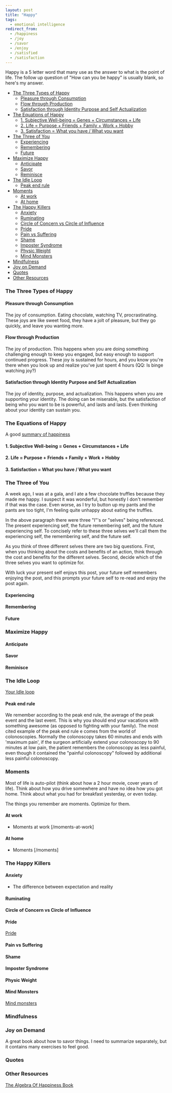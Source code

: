 ```yaml
---
layout: post
title: "Happy"
tags:
  - emotional intelligence
redirect_from:
  - /happiness
  - /joy
  - /savor
  - /enjoy
  - /satisfied
  - /satisfaction
---
```


Happy is a 5 letter word that many use as the answer to what is the point of life. The follow up question of "How can you be happy" is usually blank, so here's my answer.

<!-- prettier-ignore-start -->
<!-- vim-markdown-toc GFM -->

- [The Three Types of Happy](#the-three-types-of-happy)
  - [Pleasure through Consumption](#pleasure-through-consumption)
  - [Flow through Production](#flow-through-production)
  - [Satisfaction through Identity Purpose and Self Actualization](#satisfaction-through-identity-purpose-and-self-actualization)
- [The Equations of Happy](#the-equations-of-happy)
  - [1. Subjective Well-being = Genes + Circumstances + Life](#1-subjective-well-being--genes--circumstances--life)
  - [2. Life = Purpose + Friends + Family + Work + Hobby](#2-life--purpose--friends--family--work--hobby)
  - [3. Satisfaction = What you have / What you want](#3-satisfaction--what-you-have--what-you-want)
- [The Three of You](#the-three-of-you)
  - [Experiencing](#experiencing)
  - [Remembering](#remembering)
  - [Future](#future)
- [Maximize Happy](#maximize-happy)
  - [Anticipate](#anticipate)
  - [Savor](#savor)
  - [Reminisce](#reminisce)
- [The Idle Loop](#the-idle-loop)
  - [Peak end rule](#peak-end-rule)
- [Moments](#moments)
  - [At work](#at-work)
  - [At home](#at-home)
- [The Happy Killers](#the-happy-killers)
  - [Anxiety](#anxiety)
  - [Ruminating](#ruminating)
  - [Circle of Concern vs Circle of Influence](#circle-of-concern-vs-circle-of-influence)
  - [Pride](#pride)
  - [Pain vs Suffering](#pain-vs-suffering)
  - [Shame](#shame)
  - [Imposter Syndrome](#imposter-syndrome)
  - [Physic Weight](#physic-weight)
  - [Mind Monsters](#mind-monsters)
- [Mindfulness](#mindfulness)
- [Joy on Demand](#joy-on-demand)
- [Quotes](#quotes)
- [Other Resources](#other-resources)

<!-- vim-markdown-toc -->
<!-- prettier-ignore-end -->

### The Three Types of Happy

#### Pleasure through Consumption

The joy of consumption. Eating chocolate, watching TV, procrastinating. These joys are like sweet food, they have a jolt of pleasure, but they go quickly, and leave you wanting more.

#### Flow through Production

The joy of production. This happens when you are doing something challenging enough to keep you engaged, but easy enough to support continued progress. These joy is sustained for hours, and you know you're there when you look up and realize you've just spent 4 hours (QQ: Is binge watching joy?)

#### Satisfaction through Identity Purpose and Self Actualization

The joy of identity, purpose, and actualization. This happens when you are supporting your identity. The doing can be miserable, but the satisfaction of being who you want to be is powerful, and lasts and lasts. Even thinking about your identity can sustain you.

### The Equations of Happy

A good [summary of happiness](https://www.theatlantic.com/family/archive/2020/04/how-increase-happiness-according-research/609619/)

#### 1. Subjective Well-being = Genes + Circumstances + Life

#### 2. Life = Purpose + Friends + Family + Work + Hobby

#### 3. Satisfaction = What you have / What you want

### The Three of You

A week ago, I was at a gala, and I ate a few chocolate truffles because they made me happy. I suspect it was wonderful, but honestly I don't remember if that was the case. Even worse, as I try to button up my pants and the pants are too tight, I'm feeling quite unhappy about eating the truffles.

In the above paragraph there were three "I"'s or "selves" being referenced. The present experiencing self, the future remembering self, and the future experiencing self. To concisely refer to these three selves we'll call them the experiencing self, the remembering self, and the future self.

As you think of three different selves there are two big questions. First, when you thinking about the costs and benefits of an action, think through the cost and benefits for the different selves. Second, decide which of the three selves you want to optimize for.

With luck your present self enjoys this post, your future self remembers enjoying the post, and this prompts your future self to re-read and enjoy the post again.

#### Experiencing

#### Remembering

#### Future

### Maximize Happy

#### Anticipate

#### Savor

#### Reminisce

### The Idle Loop

[Your Idle loop](/idle-loop)

#### Peak end rule

We remember according to the peak end rule, the average of the peak event and the last event. This is why you should end your vacations with something awesome (as opposed to fighting with your family). The most cited example of the peak end rule e comes from the world of colonoscopies. Normally the colonoscopy takes 60 minutes and ends with 'maximum pain', if the surgeon artificially extend your colonoscopy to 90 minutes at low pain, the patient remembers the colonoscopy as less painful, even though it contained the "painful colonoscopy" followed by additional less painful colonoscopy.

### Moments

Most of life is auto-pilot (think about how a 2 hour movie, cover years of life). Think about how you drive somewhere and have no idea how you got home. Think about what you had for breakfast yesterday, or even today.

The things you remember are moments. Optimize for them.

#### At work

- Moments at work [/moments-at-work]

#### At home

- Moments [/moments]

### The Happy Killers

#### Anxiety

- The difference between expectation and reality

#### Ruminating

#### Circle of Concern vs Circle of Influence

#### Pride

[Pride](/pride)

#### Pain vs Suffering

#### Shame

#### Imposter Syndrome

#### Physic Weight

#### Mind Monsters

[Mind monsters](/mind-monsters)

### Mindfulness

### Joy on Demand

A great book about how to savor things. I need to summarize separately, but it contains many exercises to feel good.

### Quotes

### Other Resources

[The Algebra Of Happiness Book](https://www.amazon.com/Algebra-Happiness-Pursuit-Success-Meaning-ebook/dp/B07MYLW896/)
